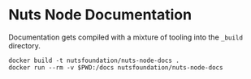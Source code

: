 # Nuts Node Documentation

Documentation gets compiled with a mixture of tooling into the `_build` directory.

```shell
docker build -t nutsfoundation/nuts-node-docs .
docker run --rm -v $PWD:/docs nutsfoundation/nuts-node-docs
```
